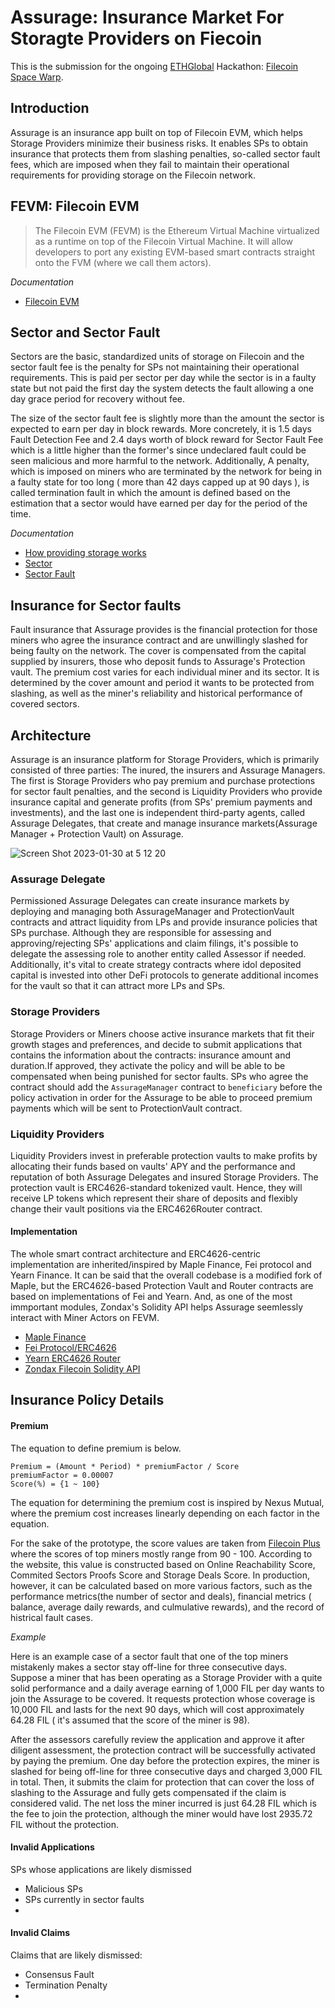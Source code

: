 # Assurage: Insurance Market For Storagte Providers on Fiecoin

This is the submission for the ongoing [ETHGlobal](https://ethglobal.com/) Hackathon: [Filecoin Space Warp](https://ethglobal.com/events/spacewarp). 

## Introduction
Assurage is an insurance app built on top of Filecoin EVM, which helps Storage Providers minimize their business risks. It enables SPs to obtain insurance that protects them from slashing penalties, so-called sector fault fees, which are imposed when they fail to maintain their operational requirements for providing storage on the Filecoin network. 

## FEVM: Filecoin EVM 
>The Filecoin EVM (FEVM) is the Ethereum Virtual Machine virtualized as a runtime on top of the Filecoin Virtual Machine. It will allow developers to port any existing EVM-based smart contracts straight onto the FVM (where we call them actors). 

*Documentation*
- [Filecoin EVM](https://docs.filecoin.io/developers/smart-contracts/concepts/filecoin-evm/)

## Sector and Sector Fault

Sectors are the basic, standardized units of storage on Filecoin and the sector fault fee is the penalty for SPs not maintaining their operational requirements. This is paid per sector per day while the sector is in a faulty state but not paid the first day the system detects the fault allowing a one day grace period for recovery without fee. 

The size of the sector fault fee is slightly more than the amount the sector is expected to earn per day in block rewards. More concretely, it is 1.5 days Fault Detection Fee and 2.4 days worth of block reward for Sector Fault Fee which is a little higher than the former's since undeclared fault could be seen malicious and more harmful to the network. Additionally, A penalty, which is imposed on miners who are terminated by the network for being in a faulty state for too long ( more than 42 days capped up at 90 days ), is called termination fault in which the amount is defined based on the estimation that a sector would have earned per day for the period of the time.

*Documentation*
- [How providing storage works](https://docs.filecoin.io/storage-provider/basics/how-providing-storage-works/)
- [Sector](https://spec.filecoin.io/#section-systems.filecoin_mining.sector)
- [Sector Fault](https://spec.filecoin.io/#section-systems.filecoin_mining.sector.sector-faults)

## Insurance for Sector faults

Fault insurance that Assurage provides is the financial protection for those miners who agree the insurance contract and are unwillingly slashed for being faulty on the network. The cover is compensated from the capital supplied by insurers, those who deposit funds to Assurage's Protection vault. The premium cost varies for each individual miner and its sector. It is determined by the cover amount and period it wants to be protected from slashing, as well as the miner's reliability and historical performance of covered sectors. 

## Architecture 

Assurage is an insurance platform for Storage Providers, which is primarily consisted of three parties: The inured, the insurers and Assurage Managers. The first is Storage Providers who pay premium and purchase protections for sector fault penalties, and the second is Liquidity Providers who provide insurance capital and generate profits (from SPs' premium payments and investments), and the last one is independent third-party agents, called Assurage Delegates, that create and manage insurance markets(Assurage Manager + Protection Vault) on Assurage. 

![Screen Shot 2023-01-30 at 5 12 20](https://user-images.githubusercontent.com/88586592/215368064-bf8a6c2b-893d-4efe-a606-503c3ea64e3a.png)

### Assurage Delegate
Permissioned Assurage Delegates can create insurance markets by deploying and managing both AssurageManager and ProtectionVault contracts and attract liquidity from LPs and provide insurance policies that SPs purchase. Although they are responsible for assessing and approving/rejecting SPs' applications and claim filings, it's possible to delegate the assessing role to another entity called Assessor if needed. Additionally, it's vital to create strategy contracts where idol deposited capital is invested into other DeFi protocols to generate additional incomes for the vault so that it can attract more LPs and SPs.

### Storage Providers
Storage Providers or Miners choose active insurance markets that fit their growth stages and preferences, and decide to submit applications that contains the information about the contracts: insurance amount and duration.If approved, they activate the policy and will be able to be compensated when being punished for sector faults. SPs who agree the contract should add the `AssurageManager` contract to `beneficiary` before the policy activation in order for the Assurage to be able to proceed premium payments which will be sent to ProtectionVault contract.

### Liquidity Providers
Liquidity Providers invest in preferable protection vaults to make profits by allocating their funds based on vaults' APY and the performance and reputation of both Assurage Delegates and insured Storage Providers. The protection vault is ERC4626-standard tokenized vault. Hence, they will receive LP tokens which represent their share of deposits and flexibly change their vault positions via the ERC4626Router contract.

#### Implementation
The whole smart contract architecture and ERC4626-centric implementation are inherited/inspired by Maple Finance, Fei protocol and Yearn Finance. It can be said that the overall codebase is a modified fork of Maple, but the ERC4626-based Protection Vault and Router contracts are based on implementations of Fei and Yearn. And, as one of the most immportant modules, Zondax's Solidity API helps Assurage seemlessly interact with Miner Actors on FEVM.

- [Maple Finance](https://github.com/maple-labs)
- [Fei Protocol/ERC4626](https://github.com/fei-protocol/ERC4626)
- [Yearn ERC4626 Router](https://github.com/Schlagonia/Yearn-ERC4626-Router)
- [Zondax Filecoin Solidity API](https://github.com/Zondax/filecoin-solidity)

## Insurance Policy Details

#### Premium 

The equation to define premium is below.

```shell
Premium = (Amount * Period) * premiumFactor / Score
premiumFactor = 0.00007
Score(%) = {1 ~ 100}
```

The equation for determining the premium cost is inspired by Nexus Mutual, where the premium cost increases linearly depending on each factor in the equation.

For the sake of the prototype, the score values are taken from [Filecoin Plus](https://filfox.info/en/ranks/power) where the scores of top miners mostly range from 90 - 100. According to the website, this value is constructed based on Online Reachability Score, Commited Sectors Proofs Score and Storage Deals Score. In production, however, it can be calculated based on more various factors, such as the performance metrics(the number of sector and deals), financial metrics ( balance, average daily rewards, and culmulative rewards), and the record of histrical fault cases.

*Example*

Here is an example case of a sector fault that one of the top miners mistakenly makes a sector stay off-line for three consecutive days. Suppose a miner that has been operating as a Storage Provider with a quite solid performance and a daily average earning of 1,000 FIL per day wants to join the Assurage to be covered. It requests protection whose coverage is 10,000 FIL and lasts for the next 90 days, which will cost approximately 64.28 FIL ( it's assumed that the score of the miner is 98).

After the assessors carefully review the application and approve it after diligent assessment, the protection contract will be successfully activated by paying the premium. One day before the protection expires, the miner is slashed for being off-line for three consecutive days and charged 3,000 FIL in total. Then, it submits the claim for protection that can cover the loss of slashing to the Assurage and fully gets compensated if the claim is considered valid. The net loss the miner incurred is just 64.28 FIL which is the fee to join the protection, although the miner would have lost 2935.72 FIL without the protection.

#### Invalid Applications

SPs whose applications are likely dismissed

- Malicious SPs
- SPs currently in sector faults
- 

#### Invalid Claims

Claims that are likely dismissed:
- Consensus Fault
- Termination Penalty
- 

